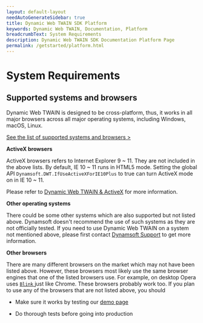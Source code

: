 ```yaml
---
layout: default-layout
needAutoGenerateSidebar: true
title: Dynamic Web TWAIN SDK Platform
keywords: Dynamic Web TWAIN, Documentation, Platform
breadcrumbText: System Requirements
description: Dynamic Web TWAIN SDK Documentation Platform Page
permalink: /getstarted/platform.html
---
```


# System Requirements

## Supported systems and browsers

Dynamic Web TWAIN is designed to be cross-platform, thus, it works in all major browsers across all major operating systems, including Windows, macOS, Linux. 

[See the list of supported systems and browsers >](https://www.dynamsoft.com/web-twain/features/)

**ActiveX browsers**

ActiveX browsers refers to Internet Explorer 9 ~ 11. They are not included in the above lists. By default, IE 10 ~ 11 runs in HTML5 mode. Setting the global API `Dynamsoft.DWT.IfUseActiveXForIE10Plus` to true can turn ActiveX mode on in IE 10 ~ 11.

Please refer to <a href="{{site.indepth}}development/activex.html" target="_blank">Dynamic Web TWAIN & ActiveX</a> for more information.

**Other operating systems**

There could be some other systems which are also supported but not listed above. Dynamsoft doesn't recommend the use of such systems as they are not officially tested. If you need to use Dynamic Web TWAIN on a system not mentioned above, please first contact [Dynamsoft Support]({{site.about}}getsupport.html) to get more information.

**Other browsers**

There are many different browsers on the market which may not have been listed above. However, these browsers most likely use the same browser engines that one of the listed browsers use. For example, on desktop Opera uses [ `Blink` ](https://en.wikipedia.org/wiki/Blink_(web_engine)) just like Chrome. These browsers probably work too. If you plan to use any of the browsers that are not listed above, you should

- Make sure it works by testing our [demo page](https://demo.dynamsoft.com/dwt/online_demo_scan.aspx)

- Do thorough tests before going into production
